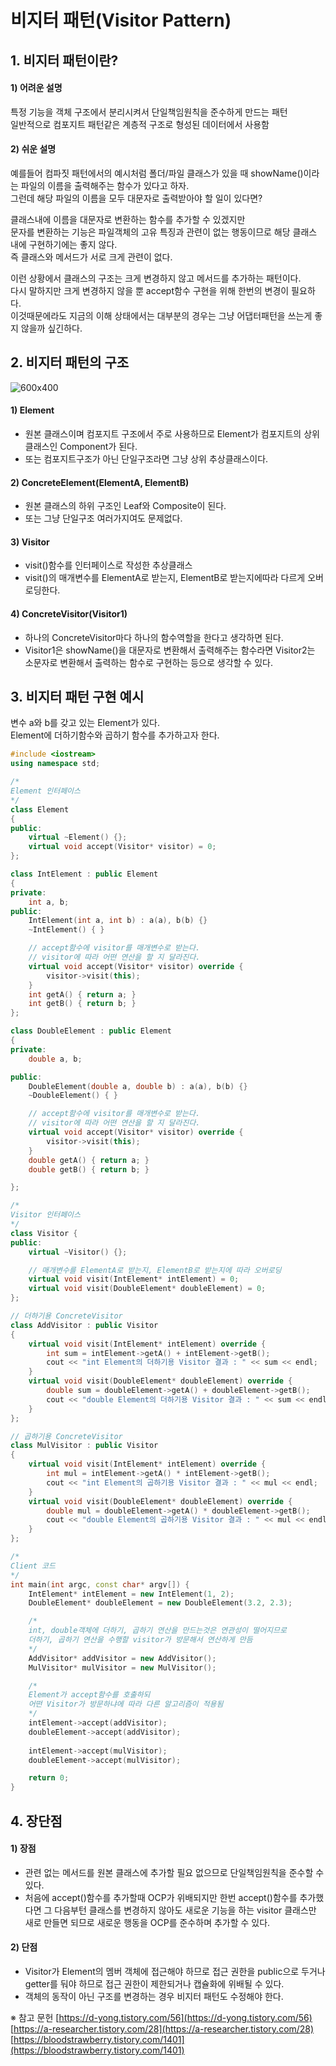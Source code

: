 # 비지터 패턴(Visitor Pattern)


## 1. 비지터 패턴이란?  

#### 1) 어려운 설명
특정 기능을 객체 구조에서 분리시켜서 단일책임원칙을 준수하게 만드는 패턴  
일반적으로 컴포지트 패턴같은 계층적 구조로 형성된 데이터에서 사용함  

#### 2) 쉬운 설명
예를들어 컴파짓 패턴에서의 예시처럼 폴더/파일 클래스가 있을 때 showName()이라는 파일의 이름을 출력해주는 함수가 있다고 하자.  
그런데 해당 파일의 이름을 모두 대문자로 출력받아야 할 일이 있다면?  

클래스내에 이름을 대문자로 변환하는 함수를 추가할 수 있겠지만  
문자를 변환하는 기능은 파일객체의 고유 특징과 관련이 없는 행동이므로 해당 클래스 내에 구현하기에는 좋지 않다.  
즉 클래스와 메서드가 서로 크게 관련이 없다.  

이런 상황에서 클래스의 구조는 크게 변경하지 않고 메서드를 추가하는 패턴이다.  
다시 말하지만 크게 변경하지 않을 뿐 accept함수 구현을 위해 한번의 변경이 필요하다.  
이것때문에라도 지금의 이해 상태에서는 대부분의 경우는 그냥 어댑터패턴을 쓰는게 좋지 않을까 싶긴하다.


## 2. 비지터 패턴의 구조

![600x400](https://blog.kakaocdn.net/dn/bdPgOZ/btsHz2os5Sg/l1hM1KDmRzfrImwQMJ5PLk/img.png)

#### 1) Element
- 원본 클래스이며 컴포지트 구조에서 주로 사용하므로 Element가 컴포지트의 상위 클래스인 Component가 된다.
- 또는 컴포지트구조가 아닌 단일구조라면 그냥 상위 추상클래스이다.

#### 2) ConcreteElement(ElementA, ElementB)
- 원본 클래스의 하위 구조인 Leaf와 Composite이 된다.
- 또는 그냥 단일구조 여러가지여도 문제없다.

#### 3) Visitor
- visit()함수를 인터페이스로 작성한 추상클래스
- visit()의 매개변수를 ElementA로 받는지, ElementB로 받는지에따라 다르게 오버로딩한다.

#### 4) ConcreteVisitor(Visitor1)
- 하나의 ConcreteVisitor마다 하나의 함수역할을 한다고 생각하면 된다.
- Visitor1은 showName()을 대문자로 변환해서 출력해주는 함수라면 Visitor2는 소문자로 변환해서 출력하는 함수로 구현하는 등으로 생각할 수 있다.


## 3. 비지터 패턴 구현 예시

변수 a와 b를 갖고 있는 Element가 있다.  
Element에 더하기함수와 곱하기 함수를 추가하고자 한다.  
```C++
#include <iostream>
using namespace std;

/*
Element 인터페이스
*/
class Element 
{
public:
    virtual ~Element() {};
    virtual void accept(Visitor* visitor) = 0;
};

class IntElement : public Element 
{
private:
    int a, b;
public:
    IntElement(int a, int b) : a(a), b(b) {}
    ~IntElement() { }

    // accept함수에 visitor를 매개변수로 받는다.
    // visitor에 따라 어떤 연산을 할 지 달라진다.
    virtual void accept(Visitor* visitor) override {
        visitor->visit(this);
    }
    int getA() { return a; }
    int getB() { return b; }
};

class DoubleElement : public Element
{
private:
    double a, b;

public:
    DoubleElement(double a, double b) : a(a), b(b) {}
    ~DoubleElement() { }

    // accept함수에 visitor를 매개변수로 받는다.
    // visitor에 따라 어떤 연산을 할 지 달라진다.
    virtual void accept(Visitor* visitor) override {
        visitor->visit(this);
    }
    double getA() { return a; }
    double getB() { return b; }

};

/*
Visitor 인터페이스
*/
class Visitor {
public:
    virtual ~Visitor() {};

    // 매개변수를 ElementA로 받는지, ElementB로 받는지에 따라 오버로딩
    virtual void visit(IntElement* intElement) = 0;
    virtual void visit(DoubleElement* doubleElement) = 0;    
};

// 더하기용 ConcreteVisitor
class AddVisitor : public Visitor 
{
    virtual void visit(IntElement* intElement) override {
        int sum = intElement->getA() + intElement->getB();
        cout << "int Element의 더하기용 Visitor 결과 : " << sum << endl;
    }
    virtual void visit(DoubleElement* doubleElement) override {
        double sum = doubleElement->getA() + doubleElement->getB();
        cout << "double Element의 더하기용 Visitor 결과 : " << sum << endl;
    }
};

// 곱하기용 ConcreteVisitor
class MulVisitor : public Visitor 
{
    virtual void visit(IntElement* intElement) override {
        int mul = intElement->getA() * intElement->getB();
        cout << "int Element의 곱하기용 Visitor 결과 : " << mul << endl;
    }
    virtual void visit(DoubleElement* doubleElement) override {
        double mul = doubleElement->getA() * doubleElement->getB();
        cout << "double Element의 곱하기용 Visitor 결과 : " << mul << endl;
    }
};

/*
Client 코드
*/
int main(int argc, const char* argv[]) {
    IntElement* intElement = new IntElement(1, 2);
    DoubleElement* doubleElement = new DoubleElement(3.2, 2.3);    

    /*
    int, double객체에 더하기, 곱하기 연산을 만드는것은 연관성이 떨어지므로
    더하기, 곱하기 연산을 수행할 visitor가 방문해서 연산하게 만듬
    */
    AddVisitor* addVisitor = new AddVisitor();
    MulVisitor* mulVisitor = new MulVisitor();

    /*
    Element가 accept함수를 호출하되
    어떤 Visitor가 방문하냐에 따라 다른 알고리즘이 적용됨
    */
    intElement->accept(addVisitor);
    doubleElement->accept(addVisitor);
    
    intElement->accept(mulVisitor);
    doubleElement->accept(mulVisitor);

    return 0;
}
```


## 4. 장단점

#### 1) 장점
- 관련 없는 메서드를 원본 클래스에 추가할 필요 없으므로 단일책임원칙을 준수할 수 있다.
- 처음에 accept()함수를 추가할때 OCP가 위배되지만 한번 accept()함수를 추가했다면 그 다음부턴 클래스를 변경하지 않아도 새로운 기능을 하는 visitor 클래스만 새로 만들면 되므로 새로운 행동을 OCP를 준수하며 추가할 수 있다.

#### 2) 단점
- Visitor가 Element의 멤버 객체에 접근해야 하므로 접근 권한을 public으로 두거나 getter를 둬야 하므로 접근 권한이 제한되거나 캡슐화에 위배될 수 있다.
- 객체의 동작이 아닌 구조를 변경하는 경우 비지터 패턴도 수정해야 한다.






※ 참고 문헌
[https://d-yong.tistory.com/56](https://d-yong.tistory.com/56)
[https://a-researcher.tistory.com/28](https://a-researcher.tistory.com/28)
[https://bloodstrawberry.tistory.com/1401](https://bloodstrawberry.tistory.com/1401)